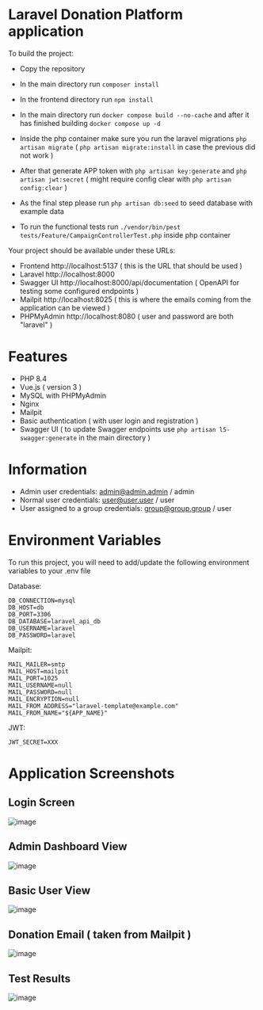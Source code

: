 # Laravel Donation Platform application

To build the project:
- Copy the repository
- In the main directory run ```composer install```
- In the frontend directory run ```npm install```
- In the main directory run ```docker compose build --no-cache``` and after it has finished building ```docker compose up -d```
- Inside the php container make sure you run the laravel migrations ```php artisan migrate``` ( ```php artisan migrate:install``` in case the previous did not work )
- After that generate APP token with ```php artisan key:generate``` and ```php artisan jwt:secret``` ( might require config clear with ```php artisan config:clear``` )
- As the final step please run ```php artisan db:seed``` to seed database with example data

- To run the functional tests run ```./vendor/bin/pest tests/Feature/CampaignControllerTest.php``` inside php container

Your project should be available under these URLs:
- Frontend http://localhost:5137 ( this is the URL that should be used )
- Laravel http://localhost:8000
- Swagger UI http://localhost:8000/api/documentation ( OpenAPI for testing some configured endpoints )
- Mailpit http://localhost:8025 ( this is where the emails coming from the application can be viewed )
- PHPMyAdmin http://localhost:8080 ( user and password are both "laravel" )


# Features

- PHP 8.4
- Vue.js ( version 3 )
- MySQL with PHPMyAdmin
- Nginx
- Mailpit
- Basic authentication ( with user login and registration )
- Swagger UI ( to update Swagger endpoints use ```php artisan l5-swagger:generate``` in the main directory )

# Information

- Admin user credentials: admin@admin.admin / admin
- Normal user credentials: user@user.user / user
- User assigned to a group credentials: group@group.group / user


# Environment Variables

To run this project, you will need to add/update the following environment variables to your .env file

Database:
```
DB_CONNECTION=mysql
DB_HOST=db
DB_PORT=3306
DB_DATABASE=laravel_api_db
DB_USERNAME=laravel
DB_PASSWORD=laravel
```

Mailpit:
```
MAIL_MAILER=smtp
MAIL_HOST=mailpit
MAIL_PORT=1025
MAIL_USERNAME=null
MAIL_PASSWORD=null
MAIL_ENCRYPTION=null
MAIL_FROM_ADDRESS="laravel-template@example.com"
MAIL_FROM_NAME="${APP_NAME}"
```

JWT:
```
JWT_SECRET=XXX
```

# Application Screenshots

## Login Screen
![image](https://github.com/user-attachments/assets/1fbfb026-ff62-42e1-9788-e19a60f6e1ea)

## Admin Dashboard View
![image](https://github.com/user-attachments/assets/c26e77c7-7804-4e28-8752-84152f974711)

## Basic User View
![image](https://github.com/user-attachments/assets/e3695172-784e-4339-852e-d3c3ad200ef5)

## Donation Email ( taken from Mailpit )
![image](https://github.com/user-attachments/assets/e6aec0dd-9af6-43c9-94e9-c3d5cfd6ee3f)

## Test Results
![image](https://github.com/user-attachments/assets/e6992d5c-97a3-4980-9229-21a4db283948)

